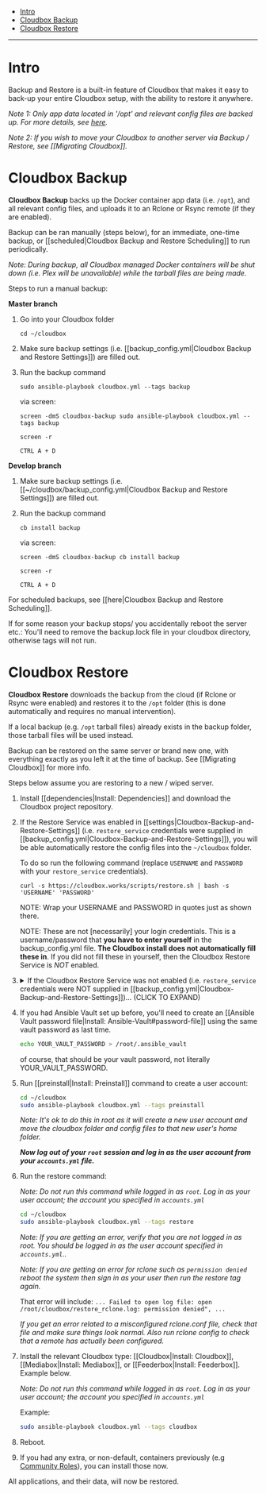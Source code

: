 <!-- TOC depthFrom:1 depthTo:6 withLinks:1 updateOnSave:0 orderedList:0 -->

- [Intro](#intro)
- [Cloudbox Backup](#cloudbox-backup)
- [Cloudbox Restore](#cloudbox-restore)


<!-- /TOC -->

---



# Intro

Backup and Restore is a built-in feature of Cloudbox that makes it easy to back-up your entire Cloudbox setup, with the ability to restore it anywhere.

_Note 1: Only app data located in '/opt' and relevant config files are backed up. For more details, see [here](FAQ#what-is-backed-up)._

_Note 2: If you wish to move your Cloudbox to another server via Backup / Restore, see [[Migrating Cloudbox]]._

# Cloudbox Backup

**Cloudbox Backup** backs up the Docker container app data (i.e. `/opt`), and all relevant config files, and uploads it to an Rclone or Rsync remote (if they are enabled).

Backup can be ran manually (steps below), for an immediate, one-time backup, or [[scheduled|Cloudbox Backup and Restore Scheduling]] to run periodically.

_Note: During backup, all Cloudbox managed Docker containers will be shut down  (i.e. Plex will be unavailable) while the tarball files are being made._


Steps to run a manual backup:

**Master branch**

1. Go into your Cloudbox folder

   ```shell
   cd ~/cloudbox
   ```

2. Make sure backup settings (i.e. [[backup_config.yml|Cloudbox Backup and Restore Settings]]) are filled out.

3. Run the backup command

   ```shell
   sudo ansible-playbook cloudbox.yml --tags backup
   ```

   via screen:


   ```shell
   screen -dmS cloudbox-backup sudo ansible-playbook cloudbox.yml --tags backup
   ```

   ```shell
   screen -r
   ```

   ```shell
   CTRL A + D
   ```

**Develop branch**

1. Make sure backup settings (i.e. [[~/cloudbox/backup_config.yml|Cloudbox Backup and Restore Settings]]) are filled out.

3. Run the backup command

   ```shell
   cb install backup
   ```

   via screen:


   ```shell
   screen -dmS cloudbox-backup cb install backup
   ```

   ```shell
   screen -r
   ```

   ```shell
   CTRL A + D
   ```

For scheduled backups, see [[here|Cloudbox Backup and Restore Scheduling]].

If for some reason your backup stops/ you accidentally reboot the server etc.: You'll need to remove the backup.lock file in your cloudbox directory, otherwise tags will not run. 

# Cloudbox Restore

**Cloudbox Restore** downloads the backup from the cloud (if Rclone or Rsync were enabled) and restores it to the `/opt` folder (this is done automatically and requires no manual intervention). 

If a local backup (e.g. `/opt` tarball files) already exists in the backup folder, those tarball files will be used instead. 

Backup can be restored on the same server or brand new one, with everything exactly as you left it at the time of backup. See [[Migrating Cloudbox]] for more info.

Steps below assume you are restoring to a new / wiped server.

1. Install [[dependencies|Install: Dependencies]] and download the Cloudbox project repository.

1. If the Restore Service was enabled in [[settings|Cloudbox-Backup-and-Restore-Settings]] (i.e.  <code>restore_service</code> credentials were supplied in [[backup_config.yml|Cloudbox-Backup-and-Restore-Settings]]), you will be able automatically restore the config files into the `~/cloudbox` folder. 

   To do so run the following command (replace `USERNAME` and `PASSWORD` with your `restore_service` credentials).

   ```
   curl -s https://cloudbox.works/scripts/restore.sh | bash -s 'USERNAME' 'PASSWORD'
   ```
   NOTE: Wrap your USERNAME and PASSWORD in quotes just as shown there.

   NOTE: These are not [necessarily] your login credentials.  This is a username/password that **you have to enter yourself** in the backup_config.yml file.  **The Cloudbox install does not automatically fill these in**.  If you did not fill these in yourself, then the Cloudbox Restore Service is *NOT* enabled.

1. <details><summary>If the Cloudbox Restore Service was not enabled (i.e. <code>restore_service</code> credentials were NOT supplied in [[backup_config.yml|Cloudbox-Backup-and-Restore-Settings]])... (CLICK TO EXPAND)</summary> <br/>
   <ul>
     <li>Find the following files in your backup and drop them into the <code>~/cloudbox</code> folder:</li> <br/>
         <ul>
         <li><code>ansible.cfg</code></li> <br/>
         <li><code>accounts.yml</code></li> <br/>
         <li><code>settings.yml</code></li> <br/>
         <li><code>adv_settings.yml</code></li> <br/>
         <li><code>backup_config.yml</code></li> <br/>
         <li><code>rclone.conf</code></li> </ul><br/>
   <li><i>Note 1: These files were backed up separately from the backup tarball files so they can easily be copied here.</i></li> <br/>
   <li><i>Note 2: During the restore process, the <code>rclone.conf</code> file will be moved to <code>~/.config/rclone/rclone.conf</code>.</i></li> <br/>
   <li><i>Note 3: The <code>/opt</code> folder gets downloaded/restored automatically in the next step, and doesn’t require manual downloading or unpacking.</i></li> <br/>
   </ul>
   </details>

1. If you had Ansible Vault set up before, you'll need to create an [[Ansible Vault password file|Install: Ansible-Vault#password-file]] using the same vault password as last time.
   ```bash
   echo YOUR_VAULT_PASSWORD > /root/.ansible_vault
   ```
   of course, that should be your vault password, not literally YOUR_VAULT_PASSWORD.

1. Run [[preinstall|Install: Preinstall]] command to create a user account:

   ```bash
   cd ~/cloudbox
   sudo ansible-playbook cloudbox.yml --tags preinstall
   ```

   _Note: It's ok to do this in root as it will create a new user account and move the cloudbox folder and config files to that new user's home folder._

   **_Now log out of your `root` session and log in as the user account from your `accounts.yml` file._**

1. Run the restore command:

   _Note: Do not run this command while logged in as `root`.  Log in as your user account; the account you specified in `accounts.yml`_

   ```bash
   cd ~/cloudbox
   sudo ansible-playbook cloudbox.yml --tags restore
   ```
  
   _Note: If you are getting an error, verify that you are not logged in as root.  You should be logged in as the user account specified in `accounts.yml`.._

   _Note: If you are getting an error for rclone such as `permission denied` reboot the system then sign in as your user then run the restore tag again._

    That error will include: `... Failed to open log file: open /root/cloudbox/restore_rclone.log: permission denied", ...`

   _If you get an error related to a misconfigured rclone.conf file, check that file and make sure things look normal. Also run rclone config to check that a remote has actually been configured._


1. Install the relevant Cloudbox type: [[Cloudbox|Install: Cloudbox]], [[Mediabox|Install: Mediabox]], or [[Feederbox|Install: Feederbox]]. Example below.

   _Note: Do not run this command while logged in as `root`.  Log in as your user account; the account you specified in `accounts.yml`_

   Example:
   ```bash
   sudo ansible-playbook cloudbox.yml --tags cloudbox
   ```

1. Reboot.

1. If you had any extra, or non-default, containers previously (e.g [Community Roles](https://github.com/Cloudbox/Community)), you can install those now.

All applications, and their data, will now be restored.